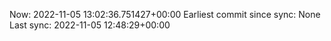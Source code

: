 Now: 2022-11-05 13:02:36.751427+00:00 Earliest commit since sync: None Last sync: 2022-11-05 12:48:29+00:00
